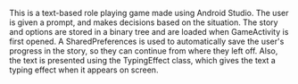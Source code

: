 This is a text-based role playing game made using Android Studio. The user is given a prompt, and makes decisions based on the situation. The story and options are stored in a binary tree and are loaded when GameActivity is first opened. A SharedPreferences is used to automatically save the user's progress in the story, so they can continue from where they left off. Also, the text is presented using the TypingEffect class, which gives the text a typing effect when it appears on screen.
